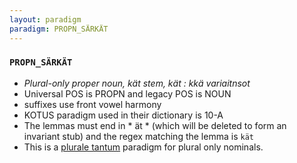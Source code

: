 ```yaml
---
layout: paradigm
paradigm: PROPN_SÄRKÄT
---
```

### ` PROPN_SÄRKÄT `

* _Plural-only proper noun, kät stem, kät : kkä variaitnsot_
* Universal POS is PROPN and legacy POS is NOUN
* suffixes use front vowel harmony
* KOTUS paradigm used in their dictionary is 10-A
* The lemmas must end in * ät * (which will be deleted to form an invariant stub) and the regex matching the lemma is ` kät `
* This is a [plurale tantum](https://en.wikipedia.org/wiki/Plurale_tantum) paradigm for plural only nominals.
